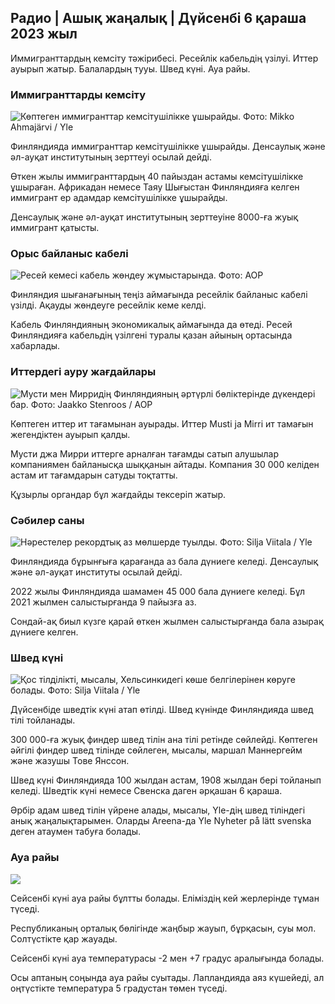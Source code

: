 ## Радио \| Ашық жаңалық \| Дүйсенбі 6 қараша 2023 жыл

Иммигранттардың кемсіту тәжірибесі. Ресейлік кабельдің үзілуі. Иттер ауырып жатыр. Балалардың тууы. Швед күні. Ауа райы.

### Иммигранттарды кемсіту

![Көптеген иммигранттар кемсітушілікке ұшырайды. Фото: Mikko Ahmajärvi / Yle](https://images.cdn.yle.fi/image/upload/c_crop,h_2485,w_4419,x_0,y_114/ar_1.777777777777777,c_fill,g_faces/6_10h,q_auto:eco/f_auto/fl_lossy/v1698074800/39-115894164df61298ec3e)

Финляндияда иммигранттар кемсітушілікке ұшырайды. Денсаулық және әл-ауқат институтының зерттеуі осылай дейді.

Өткен жылы иммигранттардың 40 пайыздан астамы кемсітушілікке ұшыраған. Африкадан немесе Таяу Шығыстан Финляндияға келген иммигрант ер адамдар кемсітушілікке ұшырайды.

Денсаулық және әл-ауқат институтының зерттеуіне 8000-ға жуық иммигрант қатысты.

### Орыс байланыс кабелі

![Ресей кемесі кабель жөндеу жұмыстарында. Фото: AOP](https://images.cdn.yle.fi/image/upload/c_crop,h_3283,w_5838,x_0,y_380/ar_1.7777777777777777,c_fill,g_faces,h_675,w_pr_00/d_0./f_auto/fl_lossy/v1699268142/39-11962776548c5acae94c)

Финляндия шығанағының теңіз аймағында ресейлік байланыс кабелі үзілді. Ақауды жөндеуге ресейлік кеме келді.

Кабель Финляндияның экономикалық аймағында да өтеді. Ресей Финляндияға кабельдің үзілгені туралы қазан айының ортасында хабарлады.

### Иттердегі ауру жағдайлары

![Мусти мен Мирридің Финляндияның әртүрлі бөліктерінде дүкендері бар. Фото: Jaakko Stenroos / AOP](https://images.cdn.yle.fi/image/upload/c_crop,h_2746,w_4883,x_0,y_452/ar_1.7777777777777777,c_fill,g_faces,w_05,w_02/d_02q_auto:eco/f_auto/fl_lossy/v1699194714/39-11960056547a6fe024cd)

Көптеген иттер ит тағамынан ауырады. Иттер Musti ja Mirri ит тамағын жегендіктен ауырып қалды.

Мусти джа Мирри иттерге арналған тағамды сатып алушылар компаниямен байланысқа шыққанын айтады. Компания 30 000 келіден астам ит тағамдарын сатуды тоқтатты.

Құзырлы органдар бұл жағдайды тексеріп жатыр.

### Сәбилер саны

![Нәрестелер рекордтық аз мөлшерде туылды. Фото: Silja Viitala / Yle](https://images.cdn.yle.fi/image/upload/c_crop,h_2812,w_5000,x_0,y_233/ar_1.777777777777777,c_fill,g_faces,h_pr_610/d.q_auto:eco/f_auto/fl_lossy/v1697805617/39-1189261653274b0907f5)

Финляндияда бұрынғыға қарағанда аз бала дүниеге келеді. Денсаулық және әл-ауқат институты осылай дейді.

2022 жылы Финляндияда шамамен 45 000 бала дүниеге келеді. Бұл 2021 жылмен салыстырғанда 9 пайызға аз.

Сондай-ақ биыл күзге қарай өткен жылмен салыстырғанда бала азырақ дүниеге келген.

### Швед күні

![Қос тілділікті, мысалы, Хельсинкидегі көше белгілерінен көруге болады. Фото: Silja Viitala / Yle](https://images.cdn.yle.fi/image/upload/c_crop,h_2813,w_5000,x_0,y_0/ar_1.777777777777777,c_fill,g_faces,h_6710/pr.w.q_auto:eco/f_auto/fl_lossy/v1615970514/39-7850546051bda715b05)

Дүйсенбіде шведтік күні атап өтілді. Швед күнінде Финляндияда швед тілі тойланады.

300 000-ға жуық финдер швед тілін ана тілі ретінде сөйлейді. Көптеген әйгілі финдер швед тілінде сөйлеген, мысалы, маршал Маннергейм және жазушы Тове Янссон.

Швед күні Финляндияда 100 жылдан астам, 1908 жылдан бері тойланып келеді. Шведтік күні немесе Свенска даген әрқашан 6 қараша.

Әрбір адам швед тілін үйрене алады, мысалы, Yle-дің швед тіліндегі анық жаңалықтарымен. Оларды Areena-да Yle Nyheter på lätt svenska деген атаумен табуға болады.

### Ауа райы

![](https://images.cdn.yle.fi/image/upload/c_crop,h_1080,w_1919,x_0,y_0/ar_1.7777777777777777,c_fill,g_faces,h_675,w_1200/eq/eqf_auto/fl_lossy/v1699290254/39-119671665491c7602c1a)

Сейсенбі күні ауа райы бұлтты болады. Еліміздің кей жерлерінде тұман түседі.

Республиканың орталық бөлігінде жаңбыр жауып, бұрқасын, суы мол. Солтүстікте қар жауады.

Сейсенбі күні ауа температурасы -2 мен +7 градус аралығында болады.

Осы аптаның соңында ауа райы суытады. Лапландияда аяз күшейеді, ал оңтүстікте температура 5 градустан төмен түседі.